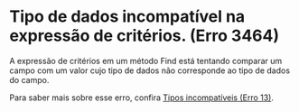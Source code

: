 
# Tipo de dados incompatível na expressão de critérios. (Erro 3464)

A expressão de critérios em um método Find está tentando comparar um campo com um valor cujo tipo de dados não corresponde ao tipo de dados do campo.

Para saber mais sobre esse erro, confira [Tipos incompatíveis (Erro 13)](http://msdn.microsoft.com/library/cbc7e902-b468-c335-5620-1ff9a2026b9b%28Office.15%29.aspx).
